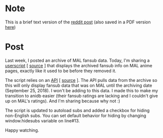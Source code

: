# Note 
This is a brief text version of the [reddit post](https://www.reddit.com/r/anime/comments/9kq1ch/bringing_fansubs_back_on_mal/) (also saved in a PDF version [here](../Bringing%20fansubs%20back%20on%20MAL%20_%20r_anime.pdf))

# Post
Last week, I posted an archive of MAL fansub data. Today, I'm sharing a [userscript](Userscript%20for%20displaying%20(archived)%20fansub%20info%20on%20MAL%20anime%20pages.js) [ [source](https://gist.github.com/IA21/ae266dddddf96ab5d5b58604f1fa45a7) ] that displays the archived fansub info on MAL anime pages, exactly like it used to be before they removed it.  

The script relies on an [API](api.php) [ [source](https://gist.github.com/IA21/726bd716876fdbcb0603478c4e2ad7e4) ]. The API pulls data from the archive so this will only display fansub data that was on MAL until the archiving date (September 25, 2018). I won't be adding to this data. I made this to make my transition to anidb easier (their fansub ratings are lacking and I couldn't give up on MAL's ratings). And I'm sharing because why not :)  

The script is updated to autoload subs and added a checkbox for hiding non-English subs. You can set default behavior for hiding by changing window.hidesubs variable on line#13.

Happy watching.
